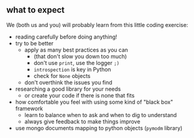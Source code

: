 
## what to expect

We (both us and you) will probably learn from this little coding exercise:

- reading carefully before doing anything!
- try to be better
    + apply as many best practices as you can 
        * (that don't slow you down too much)
        * don't use `print`, use the logger `;)`
        * `introspection` is key in Python
        * check for `None` objects
    + don't overthink the issues you find
- researching a good library for your needs
    + or create your code if there is none that fits
- how comfortable you feel with using some kind of "black box" framework
    + learn to balance when to ask and when to dig to understand
    + always give feedback to make things improve
- use mongo documents mapping to python objects (`pymodm` library)


